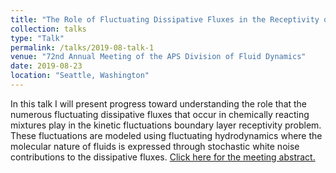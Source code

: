 ```yaml
---
title: "The Role of Fluctuating Dissipative Fluxes in the Receptivity of High-Speed Chemically Reacting Boundary Layers in Binary Mixtures to Kinetic Fluctuations"
collection: talks
type: "Talk"
permalink: /talks/2019-08-talk-1
venue: "72nd Annual Meeting of the APS Division of Fluid Dynamics"
date: 2019-08-23
location: "Seattle, Washington"
---
```


In this talk I will present progress toward understanding the role that the numerous fluctuating dissipative fluxes that occur in chemically reacting mixtures play in the kinetic fluctuations boundary layer receptivity problem. These fluctuations are modeled using fluctuating hydrodynamics where the molecular nature of fluids is expressed through stochastic white noise contributions to the dissipative fluxes. [Click here for the meeting abstract.](http://meetings.aps.org/Meeting/DFD19/Session/B34.7)

